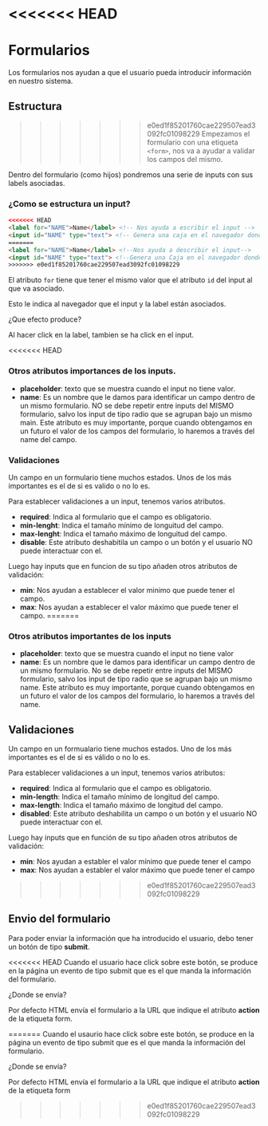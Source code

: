<<<<<<< HEAD
=======
# Formularios

Los formularios nos ayudan a que el usuario pueda introducir información en nuestro sistema.

## Estructura

>>>>>>> e0ed1f85201760cae229507ead3092fc01098229
Empezamos el formulario con una etiqueta `<form>`, nos va a ayudar a validar los campos del mismo.

Dentro del formulario (como hijos) pondremos una serie de inputs con sus labels asociadas.

### ¿Como se estructura un input?

```html
<<<<<<< HEAD
<label for="NAME">Name</label> <!-- Nos ayuda a escribir el input -->
<input id="NAME" type="text"> <!-- Genera una caja en el navegador donde el usuario puede escribir -->
=======
<label for="NAME">Name</label> <!--Nos ayuda a describir el input-->
<input id="NAME" type="text"> <!--Genera una Caja en el navegador donde el usuario puede escribir-->
>>>>>>> e0ed1f85201760cae229507ead3092fc01098229

```

El atributo `for` tiene que tener el mismo valor que el atributo `id` del input al que va asociado.

Esto le indica al navegador que el input y la label están asociados.

¿Que efecto produce?

Al hacer click en la label, tambien se ha click en el input.

<<<<<<< HEAD
### Otros atributos importances de los inputs.

- **placeholder**: texto que se muestra cuando el input no tiene valor.
- **name**: Es un nombre que le damos para identificar un campo dentro de un mismo formulario. NO se debe repetir entre inputs del MISMO formulario, salvo los input de tipo radio que se agrupan bajo un mismo main. Este atributo es muy importante, porque cuando obtengamos en un futuro el valor de los campos del formulario, lo haremos a través del name del campo.

### Validaciones

Un campo en un formulario tiene muchos estados. Unos de los más importantes es el de si es valido o no lo es.

Para establecer validaciones a un input, tenemos varios atributos.

- **required**: Indica al formulario que el campo es obligatorio.
- **min-lenght**: Indica el tamaño mínimo de longuitud del campo.
- **max-lenght**: Indica el tamaño máximo de longuitud del campo.
- **disable**: Este atributo deshabitila un campo o un botón y el usuario NO puede interactuar con el.

Luego hay inputs que en funcion de su tipo añaden otros atributos de validación:

- **min**: Nos ayudan a establecer el valor minimo que puede tener el campo. 
- **max**: Nos ayudan a establecer el valor máximo que puede tener el campo.
=======
### Otros atributos importantes de los inputs

- **placeholder**: texto que se muestra cuando el input no tiene valor
- **name**: Es un nombre que le damos para identificar un campo dentro de un mismo formulario. No se debe repetir entre inputs del MISMO formulario, salvo los input de tipo radio que se agrupan bajo un mismo name. Este atributo es muy importante, porque cuando obtengamos en un futuro el valor de los campos del formulario, lo haremos a través del name.

## Validaciones

Un campo en un formualario tiene muchos estados. Uno de los más importantes es el de si es válido o no lo es.

Para establecer validaciones a un input, tenemos varios atributos:

- **required**: Indica al formulario que el campo es obligatorio.
- **min-length**: Indica el tamaño mínimo de longitud del campo.
- **max-length**: Indica el tamaño máximo de longitud del campo.
- **disabled**: Este atributo deshabilita un campo o un botón y el usuario NO puede interactuar con el.

Luego hay inputs que en función de su tipo añaden otros atributos de validación:

- **min**: Nos ayudan a establer el valor mínimo que puede tener el campo
- **max**: Nos ayudan a establer el valor máximo que puede tener el campo
>>>>>>> e0ed1f85201760cae229507ead3092fc01098229

## Envio del formulario

Para poder enviar la información que ha introducido el usuario, debo tener un botón de tipo **submit**.

<<<<<<< HEAD
Cuando el usuario hace click sobre este botón, se produce en la página un evento de tipo submit que es el que manda la información del formulario.

¿Donde se envía?

Por defecto HTML envía el formulario a la URL que indique el atributo **action** de la etiqueta form.


=======
Cuando el usaurio hace click sobre este botón, se produce en la página un evento de tipo submit que es el que manda la información del formulario.

¿Donde se envía?

Por defecto HTML envía el formulario a la URL que indique el atributo **action** de la etiqueta form
>>>>>>> e0ed1f85201760cae229507ead3092fc01098229
